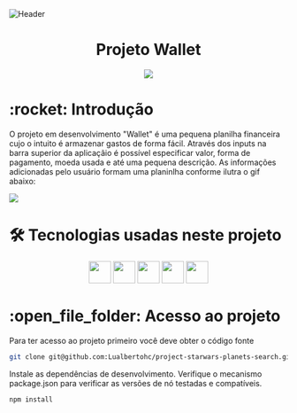 <div>
<img align="center" alt="Header" src="https://c.pxhere.com/images/6f/06/fe92917bc609d26fcf19c03281d0-1569431.jpg!d" />
</div>

<h1 align="center"> Projeto Wallet </h1>

<p align="center">
<img src="http://img.shields.io/static/v1?label=STATUS&message=EM%20DESENVOLVIMENTO&color=GREEN&style=for-the-badge"/>
</p>

<h1> :rocket: Introdução </h1>

<p>
O projeto em desenvolvimento "Wallet" é uma pequena planilha financeira cujo o intuito é armazenar gastos de forma fácil. Através dos inputs na barra superior da aplicaçãio é possível especificar valor, forma de pagamento, moeda usada e até uma pequena descrição. As informações adicionadas pelo usuário formam uma planinlha conforme ilutra o gif abaixo:
</p>

<div>
<img src="https://im5.ezgif.com/tmp/ezgif-5-2fff41e50a.gif" />
</div>

<h1>🛠 Tecnologias usadas neste projeto</h1>

<p align="center">
<img src="https://img.shields.io/badge/javascript-%23323330.svg?style=for-the-badge&logo=javascript&logoColor=%23F7DF1E" height=40/>
<img src="https://img.shields.io/badge/-HTML5-E34F26?style=for-the-badge&logo=HTML5&logoColor=%23F7DF1E" height=40/>
<img src="https://img.shields.io/badge/-CSS3-1572B6?style=for-the-badge&logo=CSS3&logoColor=%23F7DF1E" height=40/>
<img src="https://img.shields.io/badge/jest-%23F24E1E.svg?style=for-the-badge&logo=jest&logoColor=white" height=40/>
<img src="https://img.shields.io/badge/react-%2320232a.svg?style=for-the-badge&logo=react&logoColor=%2361DAFB" height=40/>
</p>

<h1> :open_file_folder: Acesso ao projeto</h1>

<p>
Para ter acesso ao projeto primeiro você deve obter o código fonte
</p>

```sh
git clone git@github.com:Lualbertohc/project-starwars-planets-search.git
```

<p>
Instale as dependências de desenvolvimento. Verifique o mecanismo package.json para verificar as versões de nó testadas e compatíveis.
</p>

```sh
npm install
```


